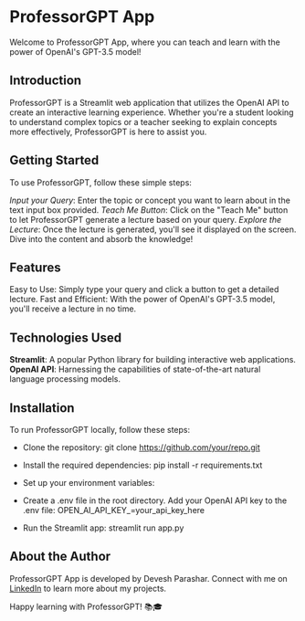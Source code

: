 # ProfessorGPT App
Welcome to ProfessorGPT App, where you can teach and learn with the power of OpenAI's GPT-3.5 model!

## Introduction
ProfessorGPT is a Streamlit web application that utilizes the OpenAI API to create an interactive learning experience.
Whether you're a student looking to understand complex topics or a teacher seeking to explain concepts more effectively, ProfessorGPT is here to assist you.

## Getting Started
To use ProfessorGPT, follow these simple steps:

*Input your Query*: Enter the topic or concept you want to learn about in the text input box provided.
*Teach Me Button*: Click on the "Teach Me" button to let ProfessorGPT generate a lecture based on your query.
*Explore the Lecture*: Once the lecture is generated, you'll see it displayed on the screen. Dive into the content and absorb the knowledge!

## Features
Easy to Use: Simply type your query and click a button to get a detailed lecture.
Fast and Efficient: With the power of OpenAI's GPT-3.5 model, you'll receive a lecture in no time.

## Technologies Used
**Streamlit**: A popular Python library for building interactive web applications.
**OpenAI API**: Harnessing the capabilities of state-of-the-art natural language processing models.

## Installation
To run ProfessorGPT locally, follow these steps:

- Clone the repository:
git clone https://github.com/your/repo.git

- Install the required dependencies:
pip install -r requirements.txt

- Set up your environment variables:
- Create a .env file in the root directory.
Add your OpenAI API key to the .env file:
OPEN_AI_API_KEY_=your_api_key_here

- Run the Streamlit app:
streamlit run app.py

## About the Author
ProfessorGPT App is developed by Devesh Parashar. Connect with me on [LinkedIn](https://www.linkedin.com/in/devesh-parashar/) to learn more about my projects.

Happy learning with ProfessorGPT! 📚🎓
